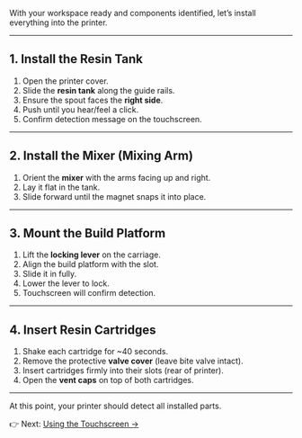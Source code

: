 

With your workspace ready and components identified, let’s install everything into the printer.

---

## 1. Install the Resin Tank
1. Open the printer cover.  
2. Slide the **resin tank** along the guide rails.  
3. Ensure the spout faces the **right side**.  
4. Push until you hear/feel a click.  
5. Confirm detection message on the touchscreen.  

---

## 2. Install the Mixer (Mixing Arm)
1. Orient the **mixer** with the arms facing up and right.  
2. Lay it flat in the tank.  
3. Slide forward until the magnet snaps it into place.  

---

## 3. Mount the Build Platform
1. Lift the **locking lever** on the carriage.  
2. Align the build platform with the slot.  
3. Slide it in fully.  
4. Lower the lever to lock.  
5. Touchscreen will confirm detection.  

---

## 4. Insert Resin Cartridges
1. Shake each cartridge for ~40 seconds.  
2. Remove the protective **valve cover** (leave bite valve intact).  
3. Insert cartridges firmly into their slots (rear of printer).  
4. Open the **vent caps** on top of both cartridges.  

---

At this point, your printer should detect all installed parts.  

👉 Next: [Using the Touchscreen →](commands.md)
